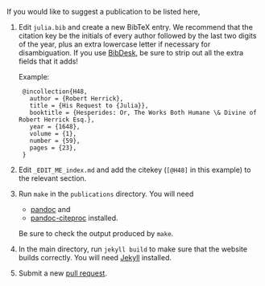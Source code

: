 If you would like to suggest a publication to be listed here,

1. Edit `julia.bib` and create a new BibTeX entry.
   We recommend that the citation key be the initials of every author followed by the last two digits of the year, plus
   an extra lowercase letter if necessary for disambiguation.
   If you use [BibDesk](http://bibdesk.sourceforge.net/), be sure to strip out all the extra fields that it adds!
   
   Example:
   
   ```
    @incollection{H48,
      author = {Robert Herrick},
      title = {His Request to {Julia}},
      booktitle = {Hesperides: Or, The Works Both Humane \& Divine of Robert Herrick Esq.},
      year = {1648},
      volume = {1},
      number = {59},
      pages = {23},
    }
   ```
   
2. Edit `_EDIT_ME_index.md` and add the citekey (`[@H48]` in this example) to the relevant section.

3. Run `make` in the `publications` directory. You will need
   - [pandoc](http://johnmacfarlane.net/pandoc/) and
   - [pandoc-citeproc](https://github.com/jgm/pandoc-citeproc)
   installed.
   
   Be sure to check the output produced by `make`.

4. In the main directory, run `jekyll build` to make sure that the website builds correctly.
   You will need [Jekyll](http://jekyllrb.com/) installed.

5. Submit a new [pull request](https://github.com/JuliaLang/julialang.github.com/pulls).
